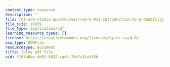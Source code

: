 ```yaml
---
content_type: resource
description: ''
file: /ol-ocw-studio-app/courses/res-6-012-introduction-to-probability-spring-2018/f1074bbe4e918632cae474e7c41ef45b_wnts35dE1Sg.pdf
file_size: 16659
file_type: application/pdf
learning_resource_types: []
license: https://creativecommons.org/licenses/by-nc-sa/4.0/
ocw_type: OCWFile
resourcetype: Document
title: 3play pdf file
uid: f1074bbe-4e91-8632-cae4-74e7c41ef45b
---
```

